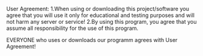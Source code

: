User Agreement:
1.When using or downloading this project/software you agree that you will use it only for educational and testing purposes and will not harm any server or service!
2.By using this program, you agree that you assume all responsibility for the use of this program.

EVERYONE who uses or downloads our programm agrees with User Agreement!
